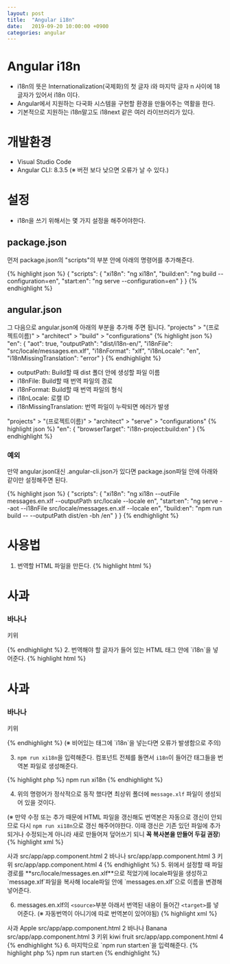 ```yaml
---
layout: post
title:  "Angular i18n"
date:   2019-09-20 10:00:00 +0900
categories: angular
---
```


# Angular i18n

- i18n의 뜻은 Internationalization(국제화)의 첫 글자 i와 마지막 글자 n 사이에 18 글자가 있어서 i18n 이다. 
- Angular에서 지원하는  다국화 시스템을 구현할 환경을 만들어주는 역활을 한다.
- 기본적으로 지원하는 i18n말고도 i18next 같은 여러 라이브러리가 있다.

# 개발환경

- Visual Studio Code
- Angular CLI: 8.3.5
 (※ 버전 보다 낮으면 오류가 날 수 있다.)
 
 # 설정

- i18n을 쓰기 위해서는 몇 가지 설정을 해주어야한다.
## package.json
먼저 package.json의 "scripts"의 부분 안에 아래의 명령어를 추가해준다.

{% highlight json %}
{
"scripts": {
    "xi18n": "ng xi18n",
    "build:en": "ng build --configuration=en",
    "start:en": "ng serve --configuration=en"
  }
}
{% endhighlight %}

##  angular.json
그 다음으로 angular.json에 아래의 부분을 추가해 주면 됩니다.
"projects" > "(프로젝트이름)" > "architect" > "build" > "configurations" 
{% highlight json %}
"en": {
  "aot": true,
  "outputPath": "dist/i18n-en/", 
  "i18nFile": "src/locale/messages.en.xlf",
  "i18nFormat": "xlf",
  "i18nLocale": "en",
  "i18nMissingTranslation": "error"
}
{% endhighlight %}
- outputPath: Build할 때 dist 폴더 안에 생성할 파일 이름
- i18nFile: Build할 때 번역 파일의 경로
- i18nFormat: Build할 때 번역 파일의 형식
- i18nLocale: 로캘 ID
- i18nMissingTranslation: 번역 파일이 누락되면 에러가 발생

"projects" > "(프로젝트이름)" > "architect" > "serve" > "configurations"
{% highlight json %}
"en": {
  "browserTarget": "i18n-project:build:en"
}
{% endhighlight %}
###  예외
만약 angular.json대신 .angular-cli.json가 있다면 package.json파일 안에 아래와 같이만 설정해주면 된다.

{% highlight json %}
{
"scripts": {
    "xi18n": "ng xi18n --outFile messages.en.xlf --outputPath src/locale --locale en",
    "start:en": "ng serve --aot --i18nFile src/locale/messages.en.xlf --locale en",
    "build:en": "npm run build -- --outputPath dist/en -bh /en"
  }
}
{% endhighlight %}
# 사용법

1. 번역할 HTML 파일을 만든다.
{% highlight html %}
<div>
  <h1>사과</h1>
  <h3>바나나</h3>
  <p>키위</p>
</div>
{% endhighlight %}
2. 번역해야 할 글자가 들어 있는 HTML 태그 안에  `i18n`을 넣어준다.
{% highlight html %}
<div>
  <h1 i18n>사과</h1>
  <h3 i18n>바나나</h3>
  <p i18n>키위</p>
</div>
{% endhighlight %}
(※ 비어있는 태그에  `i18n`을 넣는다면 오류가 발생함으로 주의)

3. `npm run xi18n`을 입력해준다. 
컴포넌트 전체를 돌면서 `i18n`이 들어간 태그들을 번역본 파일로 생성해준다.

{% highlight php %}
npm run xi18n
{% endhighlight %}

4. 위의 명령어가 정삭적으로 동작 했다면 최상위 폴더에 `message.xlf` 파일이 생성되어 있을 것이다. 

(※ 만약 수정 또는 추가 때문에 HTML 파일을 갱신해도 번역본은 자동으로 갱신이 안되므로 다시 `npm run xi18n`으로 갱신 해주어야한다. 이때 갱신은 기존 있던 파일에 추가되거나 수정되는게 아니라 새로 만들어져 덮어쓰기 되니 **꼭 복사본을 만들어 두길 권장**)
{% highlight xml %}
<?xml version="1.0" encoding="UTF-8" ?>
<xliff version="1.2" xmlns="urn:oasis:names:tc:xliff:document:1.2">
  <file source-language="en" datatype="plaintext" original="ng2.template">
    <body>
      <trans-unit id="f2a39f6cf53109df6d0d08d2327b09637bb4fce8" datatype="html">
        <source>사과</source>
        <context-group purpose="location">
          <context context-type="sourcefile">src/app/app.component.html</context>
          <context context-type="linenumber">2</context>
        </context-group>
      </trans-unit>
      <trans-unit id="9ef37885aa82fbf86568486c219b17ee7ea65829" datatype="html">
        <source>바나나</source>
        <context-group purpose="location">
          <context context-type="sourcefile">src/app/app.component.html</context>
          <context context-type="linenumber">3</context>
        </context-group>
      </trans-unit>
      <trans-unit id="fcb65700b71d9e426567cf7fa3014906078ecf38" datatype="html">
        <source>키위</source>
        <context-group purpose="location">
          <context context-type="sourcefile">src/app/app.component.html</context>
          <context context-type="linenumber">4</context>
        </context-group>
      </trans-unit>
    </body>
  </file>
</xliff>
{% endhighlight %}
5. 위에서 설정할 때 파일 경로를 **src/locale/messages.en.xlf**으로 적었기에 locale파일을 생성하고 `message.xlf`파일을 복사해 locale파일 안에  `messages.en.xlf`으로 이름을 변경해 넣어준다.


6. messages.en.xlf의 `<source>`부분 아래서 번역된 내용이 들어간 `<target>`를 넣어준다. 
(※ 자동번역이 아니기에 따로 번역본이 있어야됨)
{% highlight xml %}
<?xml version="1.0" encoding="UTF-8" ?>
<xliff version="1.2" xmlns="urn:oasis:names:tc:xliff:document:1.2">
  <file source-language="en" datatype="plaintext" original="ng2.template">
    <body>
      <trans-unit id="f2a39f6cf53109df6d0d08d2327b09637bb4fce8" datatype="html">
        <source>사과</source>
        <target>Apple</target>
        <context-group purpose="location">
          <context context-type="sourcefile">src/app/app.component.html</context>
          <context context-type="linenumber">2</context>
        </context-group>
      </trans-unit>
      <trans-unit id="9ef37885aa82fbf86568486c219b17ee7ea65829" datatype="html">
        <source>바나나</source>
        <target>Banana</target>
        <context-group purpose="location">
          <context context-type="sourcefile">src/app/app.component.html</context>
          <context context-type="linenumber">3</context>
        </context-group>
      </trans-unit>
      <trans-unit id="fcb65700b71d9e426567cf7fa3014906078ecf38" datatype="html">
        <source>키위</source>
        <target>kiwi fruit</target>
        <context-group purpose="location">
          <context context-type="sourcefile">src/app/app.component.html</context>
          <context context-type="linenumber">4</context>
        </context-group>
      </trans-unit>
    </body>
  </file>
</xliff>
{% endhighlight %}
6. 마지막으로 `npm run start:en`을 입력해준다.
{% highlight php %}
npm run start:en
{% endhighlight %}